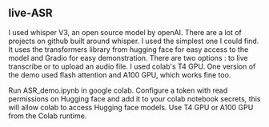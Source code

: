 ## live-ASR
I used whisper V3, an open source model by openAI. There are a lot of projects on github built around whisper. I used the simplest one I could find.
It uses the transformers library from hugging face for easy access to the model and Gradio for easy demonstration. There are two options : to live transcribe or to upload an audio file.
I used colab's T4 GPU. One version of the demo used flash attention and A100 GPU, which works fine too.


Run ASR_demo.ipynb in google colab. Configure a token with read permissions on Hugging face and add it to your colab notebook secrets, this will allow colab to access Hugging face models. Use T4 GPU or A100 GPU from the Colab runtime.
